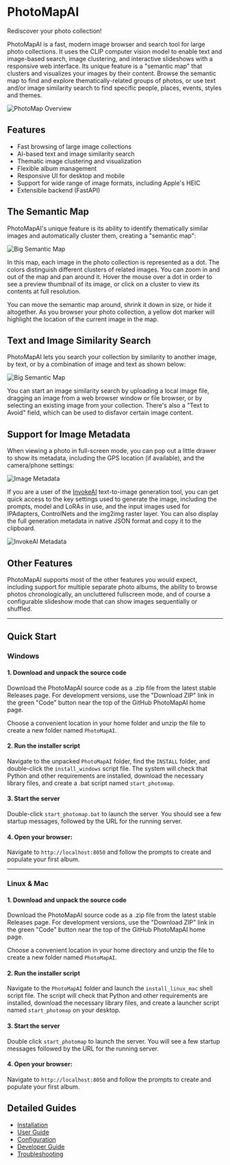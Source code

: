 # PhotoMapAI

Rediscover your photo collection!

PhotoMapAI is a fast, modern image browser and search tool for large photo collections. It uses the CLIP computer vision model to enable text and image-based search, image clustering, and interactive slideshows with a responsive web interface. Its unique feature is a "semantic map" that clusters and visualizes your images by their content. Browse the semantic map to find and explore thematically-related groups of photos, or use text and/or image similarity search to find specific people, places, events, styles and themes.

<img src="img/photomap_intro.png" alt="PhotoMap Overview" class="img-hover-zoom">

## Features
- Fast browsing of large image collections
- AI-based text and image similarity search
- Thematic image clustering and visualization
- Flexible album management
- Responsive UI for desktop and mobile
- Support for wide range of image formats, including Apple's HEIC
- Extensible backend (FastAPI)

## The Semantic Map

PhotoMapAI's unique feature is its ability to identify thematically similar images and automatically cluster them, creating a "semantic map":

<img src="img/photomap_big_semantic_map.png" alt="Big Semantic Map" class="img-hover-zoom">

In this map, each image in the photo collection is represented as a dot. The colors distinguish different clusters of related images. You can zoom in and out of the map and pan around it. Hover the mouse over a dot in order to see a preview thumbnail of its image, or click on a cluster to view its contents at full resolution.

You can move the semantic map around, shrink it down in size, or hide it altogether. As you browser your photo collection, a yellow dot marker will highlight the location of the current image in the map.

## Text and Image Similarity Search

PhotoMapAI lets you search your collection by similarity to another image, by text, or by a combination of image and text as shown below:

<img src="img/photomap_search_interface.png" alt="Big Semantic Map" class="img-hover-zoom">

You can start an image similarity search by uploading a local image file, dragging an image from a web browser window or file browser, or by selecting an existing image from your collection. There's also a "Text to Avoid" field, which can be used to disfavor certain image content.

## Support for Image Metadata

When viewing a photo in full-screen mode, you can pop out a little drawer to show its metadata, including the GPS location (if available), and the camera/phone settings:

<img src="img/photomap_metadata.png" alt="Image Metadata" class="img-hover-zoom">

If you are a user of the [InvokeAI](https://github.com/invoke-ai/InvokeAI) text-to-image generation tool, you can get quick access to the key settings used to generate the image, including the prompts, model and LoRAs in use, and the input images used for IPAdapters, ControlNets and the img2img raster layer. You can also display the full generation metadata in native JSON format and copy it to the clipboard.

<img src="img/photomap_invokeai.png" alt="InvokeAI Metadata" class="img-hover-zoom">

## Other Features

PhotoMapAI supports most of the other features you would expect, including support for multiple separate photo albums, the ability to browse photos chronologically, an uncluttered fullscreen mode, and of course a configurable slideshow mode that can show images sequentially or shuffled.

---

## Quick Start


### Windows

#### 1. Download and unpack the source code

Download the PhotoMapAI source code as a .zip file from the latest stable Releases page. For development versions, use the "Download ZIP" link in the green "Code" button near the top of the GitHub PhotoMapAI home page.

Choose a convenient location in your home folder and unzip the file to create a new folder named `PhotoMapAI`.

#### 2. Run the installer script

Navigate to the unpacked `PhotoMapAI` folder, find the `INSTALL` folder, and double-click the `install_windows` script file. The system will check that Python and other requirements are installed, download the necessary library files, and create a .bat script named `start_photomap`.

#### 3. Start the server

Double-click `start_photomap.bat` to launch the server. You should see a few startup messages, followed by the URL for the running server. 


#### 4. **Open your browser:**  
   Navigate to `http://localhost:8050` and follow the prompts to create and populate your first album.

---

### Linux & Mac

#### 1. Download and unpack the source code

Download the PhotoMapAI source code as a .zip file from the latest stable Releases page. For development versions, use the "Download ZIP" link in the green "Code" button near the top of the GitHub PhotoMapAI home page.

Choose a convenient location in your home directory and unzip the file to create a new folder named `PhotoMapAI`.

#### 2. Run the installer script

Navigate to the `PhotoMapAI` folder and launch the `install_linux_mac` shell script file. The script will check that Python and other requirements are installed, download the necessary library files, and create a launcher script named `start_photomap` on your desktop.

#### 3. Start the server

Double click `start_photomap` to launch the server. You will see a few startup messages followed by the URL for the running server.

#### 4. **Open your browser:**  
   Navigate to `http://localhost:8050` and follow the prompts to create and populate your first album.

## Detailed Guides
- [Installation](installation.md)
- [User Guide](user-guide/basic-usage.md)
- [Configuration](user-guide/configuration.md)
- [Developer Guide](developer/architecture.md)
- [Troubleshooting](troubleshooting.md)

